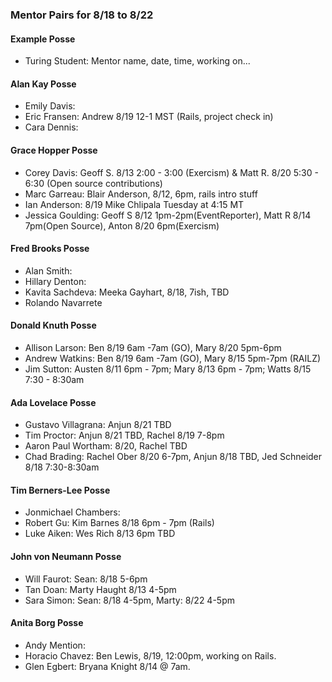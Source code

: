 ### Mentor Pairs for 8/18 to 8/22

#### Example Posse
* Turing Student: Mentor name, date, time, working on...

#### Alan Kay Posse
  * Emily Davis:
  * Eric Fransen: Andrew 8/19 12-1 MST (Rails, project check in)
  * Cara Dennis:

#### Grace Hopper Posse
  * Corey Davis: Geoff S. 8/13 2:00 - 3:00 (Exercism) & Matt R. 8/20 5:30 - 6:30 (Open source contributions)
  * Marc Garreau: Blair Anderson, 8/12, 6pm, rails intro stuff
  * Ian Anderson: 8/19 Mike Chlipala Tuesday at 4:15 MT
  * Jessica Goulding: Geoff S 8/12 1pm-2pm(EventReporter), Matt R 8/14 7pm(Open Source), Anton 8/20 6pm(Exercism)

#### Fred Brooks Posse
  * Alan Smith:
  * Hillary Denton:
  * Kavita Sachdeva: Meeka Gayhart, 8/18, 7ish, TBD
  * Rolando Navarrete

#### Donald Knuth Posse
  * Allison Larson: Ben 8/19 6am -7am (GO), Mary 8/20 5pm-6pm
  * Andrew Watkins: Ben 8/19 6am -7am (GO), Mary 8/15 5pm-7pm (RAILZ)
  * Jim Sutton: Austen 8/11 6pm - 7pm; Mary 8/13 6pm - 7pm; Watts 8/15 7:30 - 8:30am

#### Ada Lovelace Posse
  * Gustavo Villagrana: Anjun 8/21 TBD
  * Tim Proctor: Anjun 8/21 TBD, Rachel 8/19 7-8pm
  * Aaron Paul Wortham: 8/20, Rachel TBD
  * Chad Brading: Rachel Ober 8/20 6-7pm, Anjun 8/18 TBD, Jed Schneider 8/18 7:30-8:30am

#### Tim Berners-Lee Posse
  * Jonmichael Chambers:
  * Robert Gu: Kim Barnes 8/18 6pm - 7pm (Rails)
  * Luke Aiken: Wes Rich 8/13 6pm TBD

#### John von Neumann Posse
  * Will Faurot: Sean: 8/18 5-6pm
  * Tan Doan: Marty Haught 8/13 4-5pm
  * Sara Simon: Sean: 8/18 4-5pm, Marty: 8/22 4-5pm

#### Anita Borg Posse
  * Andy Mention:
  * Horacio Chavez: Ben Lewis, 8/19, 12:00pm, working on Rails.
  * Glen Egbert: Bryana Knight 8/14 @ 7am.
